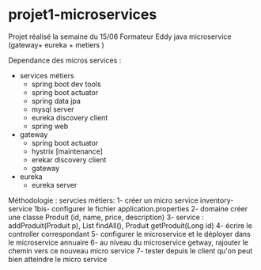# projet1-microservices
Projet réalisé la semaine du 15/06 Formateur Eddy java microservice (gateway+ eureka + metiers )

Dependance des micros services :
- services métiers
    - spring boot dev tools
    - spring boot actuator
    - spring data jpa
    - mysql server
    - eureka discovery client
    - spring web
- gateway
    - spring boot actuator
    - hystrix [maintenance]
    - erekar discovery client
    - gateway
- eureka
    - eureka server

Méthodologie :
servcies métiers:
1- créer un micro service inventory-service
1bis- configurer le fichier application.properties
2- domaine créer une classe Produit (id, name, price, description)
3- service : addProduit(Produit p), List<Produit> findAll(), Produit getProduit(Long id)
4- écrire le controller correspondant
5- configurer le microservice et le déployer dans le microservice annuaire
6- au niveau du microservice getway, rajouter le chemin vers ce nouveau micro service
7- tester depuis le client qu'on peut bien atteindre le micro service
